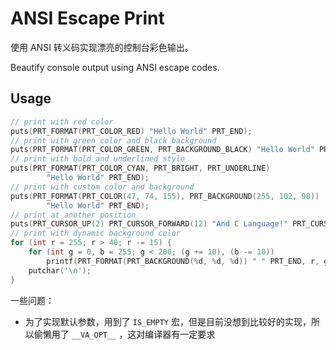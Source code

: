 
# ANSI Escape Print

使用 ANSI 转义码实现漂亮的控制台彩色输出。

Beautify console output using ANSI escape codes.

## Usage

```c
// print with red color
puts(PRT_FORMAT(PRT_COLOR_RED) "Hello World" PRT_END);
// print with green color and black background
puts(PRT_FORMAT(PRT_COLOR_GREEN, PRT_BACKGROUND_BLACK) "Hello World" PRT_END);
// print with bold and underlined style
puts(PRT_FORMAT(PRT_COLOR_CYAN, PRT_BRIGHT, PRT_UNDERLINE)
        "Hello World" PRT_END);
// print with custom color and background
puts(PRT_FORMAT(PRT_COLOR(47, 74, 155), PRT_BACKGROUND(255, 102, 98))
        "Hello World" PRT_END);
// print at another position
puts(PRT_CURSOR_UP(2) PRT_CURSOR_FORWARD(12) "And C Language!" PRT_CURSOR_DOWN() PRT_END);
// print with dynamic background color
for (int r = 255; r > 40; r -= 15) {
    for (int g = 0, b = 255; g < 200; (g += 10), (b -= 10))
        printf(PRT_FORMAT(PRT_BACKGROUND(%d, %d, %d)) " " PRT_END, r, g, b);
    putchar('\n');
}
```

一些问题：

* 为了实现默认参数，用到了 `IS_EMPTY` 宏，但是目前没想到比较好的实现，所以偷懒用了 `__VA_OPT__` ，这对编译器有一定要求
